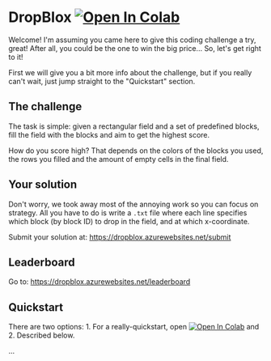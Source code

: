 # DropBlox [![Open In Colab](https://colab.research.google.com/assets/colab-badge.svg)](https://colab.research.google.com/drive/1NmfslkeZ4TWp-PZmq6XqWjoZhABoV82W?usp=sharing)


Welcome! I'm assuming you came here to give this coding challenge a try, great! After all, you could be the one to win the big price... So, let's get right to it! 

First we will give you a bit more info about the challenge, but if you really can't wait, just jump straight to the "Quickstart" section.

## The challenge

The task is simple: given a rectangular field and a set of predefined blocks, fill the field with the blocks and aim to get the highest score. 

How do you score high? That depends on the colors of the blocks you used, the rows you filled and the amount of empty cells in the final field.

## Your solution

Don't worry, we took away most of the annoying work so you can focus on strategy. All you have to do is write a `.txt` file where each line specifies which block (by block ID) to drop in the field, and at which x-coordinate. 

Submit your solution at: https://dropblox.azurewebsites.net/submit

## Leaderboard

Go to: https://dropblox.azurewebsites.net/leaderboard

## Quickstart

There are two options: 1. For a really-quickstart, open [![Open In Colab](https://colab.research.google.com/assets/colab-badge.svg)](https://colab.research.google.com/drive/1NmfslkeZ4TWp-PZmq6XqWjoZhABoV82W?usp=sharing) and 2. Described below.

...



